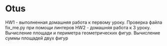 # Otus
HW1 - выполненная домашняя работа к первому уроку. Проверка файла fix_me.py при помощи линтеров
HW2 - домашняя работа к 3 уроку. Вычисление площади и периметра геометрических фигур. 
Вычисление суммы площадей двух фигур
